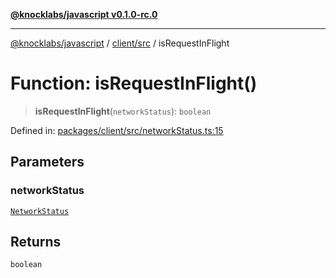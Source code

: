 [**@knocklabs/javascript v0.1.0-rc.0**](../../../README.md)

***

[@knocklabs/javascript](../../../modules.md) / [client/src](../README.md) / isRequestInFlight

# Function: isRequestInFlight()

> **isRequestInFlight**(`networkStatus`): `boolean`

Defined in: [packages/client/src/networkStatus.ts:15](https://github.com/knocklabs/javascript/blob/main/packages/client/src/networkStatus.ts#L15)

## Parameters

### networkStatus

[`NetworkStatus`](../enumerations/NetworkStatus.md)

## Returns

`boolean`
